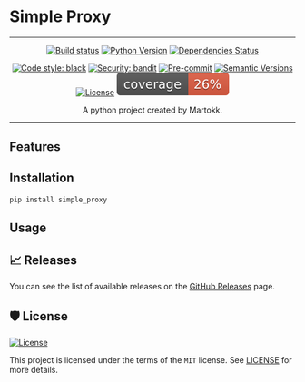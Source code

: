 # Simple Proxy

---

<div align="center">

[![Build status](https://github.com/martokk/simple_proxy/workflows/build/badge.svg?branch=master&event=push)](https://github.com/martokk/simple_proxy/actions?query=workflow%3Abuild)
[![Python Version](https://img.shields.io/pypi/pyversions/simple_proxy.svg)](https://pypi.org/project/simple_proxy/)
[![Dependencies Status](https://img.shields.io/badge/dependencies-up%20to%20date-brightgreen.svg)](https://github.com/martokk/simple_proxy/pulls?utf8=%E2%9C%93&q=is%3Apr%20author%3Aapp%2Fdependabot)

[![Code style: black](https://img.shields.io/badge/code%20style-black-000000.svg)](https://github.com/psf/black)
[![Security: bandit](https://img.shields.io/badge/security-bandit-green.svg)](https://github.com/PyCQA/bandit)
[![Pre-commit](https://img.shields.io/badge/pre--commit-enabled-brightgreen?logo=pre-commit&logoColor=white)](https://github.com/martokk/simple_proxy/blob/master/.pre-commit-config.yaml)
[![Semantic Versions](https://img.shields.io/badge/%20%20%F0%9F%93%A6%F0%9F%9A%80-semantic--versions-e10079.svg)](https://github.com/martokk/simple_proxy/releases)
[![License](https://img.shields.io/github/license/martokk/simple_proxy)](https://github.com/martokk/simple_proxy/blob/master/LICENSE)
![Coverage Report](assets/images/coverage.svg)

A python project created by Martokk.

</div>

---

## Features

## Installation

```bash
pip install simple_proxy
```



## Usage

## 📈 Releases

You can see the list of available releases on the [GitHub Releases](https://github.com/martokk/simple_proxy/releases) page.

## 🛡 License

[![License](https://img.shields.io/github/license/martokk/simple_proxy)](https://github.com/martokk/simple_proxy/blob/master/LICENSE)

This project is licensed under the terms of the `MIT` license. See [LICENSE](https://github.com/martokk/simple_proxy/blob/master/LICENSE) for more details.
